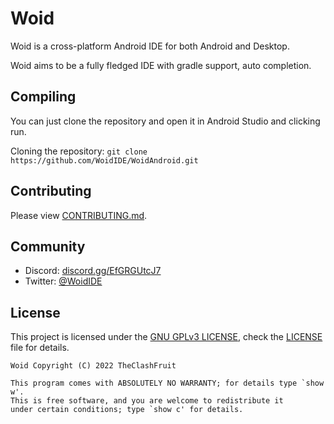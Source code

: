 # Woid

Woid is a cross-platform Android IDE for both Android and Desktop.

Woid aims to be a fully fledged IDE with gradle support, auto completion.

## Compiling

You can just clone the repository and open it in Android Studio and clicking run.

Cloning the repository: `git clone https://github.com/WoidIDE/WoidAndroid.git`

## Contributing

Please view [CONTRIBUTING.md].

## Community

- Discord: [discord.gg/EfGRGUtcJ7](https://discord.gg/EfGRGUtcJ7)
- Twitter: [@WoidIDE](https://twitter.com/WoidIDE)
    
## License
This project is licensed under the [GNU GPLv3 LICENSE], check the [LICENSE] file for details.

```
Woid Copyright (C) 2022 TheClashFruit

This program comes with ABSOLUTELY NO WARRANTY; for details type `show w'.
This is free software, and you are welcome to redistribute it
under certain conditions; type `show c' for details.
```


<!-- links -->
[GNU GPLv3 LICENSE]: https://www.gnu.org/licenses/gpl-3.0.en.html
[LICENSE]: https://github.com/WoidIDE/WoidAndroid/blob/main/LICENSE
[CONTRIBUTING.md]: https://github.com/WoidIDE/WoidAndroid/blob/main/CONTRIBUTING.md